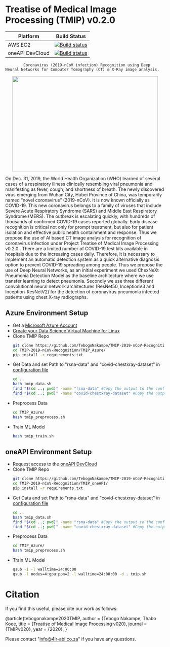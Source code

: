 # Treatise of Medical Image Processing (TMIP) v0.2.0
Platform | Build Status |
-------- | ------------ |
AWS EC2 | [![Build status](https://ci.appveyor.com/api/projects/status/swutsp1bjcc56q64/branch/master?svg=true)](https://ci.appveyor.com/project/ddiakopoulos/hand-tracking-samples/branch/master)
oneAPI DevCloud| [![Build status](https://ci.appveyor.com/api/projects/status/swutsp1bjcc56q64/branch/master?svg=true)](https://ci.appveyor.com/project/ddiakopoulos/hand-tracking-samples/branch/master)

            Coronavirus (2019-nCoV infection) Recognition using Deep Neural Networks for Computer Tomography (CT) & X-Ray image analysis.

<p align="center">
  <img width="460" height="300" src="https://github.com/TebogoNakampe/TMIP-2019-nCoV-Recognition/blob/master/mini_blob.jpeg">
</p>

On Dec. 31, 2019, the World Health Organization (WHO) learned of several cases of a respiratory 
illness clinically resembling viral pneumonia and manifesting as fever, cough, and shortness of 
breath. The newly discovered virus emerging from Wuhan City, Hubei Province of China, was 
temporarily named “novel coronavirus” (2019-nCoV). It is now known officially as COVID-19. 
This new coronavirus belongs to a family of viruses that include Severe Acute Respiratory 
Syndrome (SARS) and Middle East Respiratory Syndrome (MERS). 
The outbreak is escalating quickly, with hundreds of thousands of confirmed COVID-19 cases 
reported globally. Early disease recognition is critical not only for prompt treatment, but also for 
patient isolation and effective public health containment and response. Thus we propose the 
use of AI based CT image analysis for recognition of coronavirus infection under Project 
Treatise of Medical Image Processing v0.2.0.. 
There are a limited number of COVID-19 test kits available in hospitals due to the increasing 
cases daily. Therefore, it is necessary to implement an automatic detection system as a quick 
alternative diagnosis option to prevent COVID-19 spreading among people. Thus we propose 
the use of Deep Neural Networks, as an initial experiment we used ChexNeXt Pneumonia 
Detection Model as the baseline architecture where we use transfer learning to detect 
pneumonia. Secondly we use three different convolutional neural network architectures 
(ResNet50, InceptionV3 and Inception-ResNetV2) for the detection of coronavirus pneumonia 
infected patients using chest X-ray radiographs. 
                

## Azure Environment Setup
* Get a  [Microsoft Azure Account](https://azure.microsoft.com/en-us/)
* [Create your Data Science Virtual Machine for Linux](https://docs.microsoft.com/en-us/azure/machine-learning/data-science-virtual-machine/dsvm-ubuntu-intro)
* Clone TMIP Repo
	```bash
	git clone https://github.com/TebogoNakampe/TMIP-2019-nCoV-Recognition.git
	cd TMIP-2019-nCoV-Recognition/TMIP_Azure/
	pip install -r requirements.txt
	```
* Get Data and set Path to "rsna-data" and "covid-chestxray-dataset" in [configuration file](https://github.com/TebogoNakampe/TMIP-2019-nCoV-Recognition/blob/master/TMIP_Azure/config.yml)
	```bash
	cd ..
	bash tmip_data.sh
	find "$(cd ..; pwd)" -name "rsna-data" #Copy the output to the config.yml
	find "$(cd ..; pwd)" -name "covid-chestxray-dataset" #Copy the output to the config.yml
	
	```
* Preprocess Data
	```bash
	cd TMIP_Azure/
	bash tmip_preprocess.sh
	```
* Train ML Model
	```bash
	bash tmip_train.sh
	```
## oneAPI Environment Setup
* Request access to the  [oneAPI DevCloud ](https://software.intel.com/en-us/devcloud)
* Clone TMIP Repo
	```bash
	git clone https://github.com/TebogoNakampe/TMIP-2019-nCoV-Recognition.git
	cd TMIP-2019-nCoV-Recognition/TMIP_oneAPI/
	pip install -r requirements.txt
	```
* Get Data and set Path to "rsna-data" and "covid-chestxray-dataset" in [configuration file](https://github.com/TebogoNakampe/TMIP-2019-nCoV-Recognition/blob/master/TMIP_Azure/config.yml)
	```bash
	cd ..
	bash tmip_data.sh
	find "$(cd ..; pwd)" -name "rsna-data" #Copy the output to the config.yml
	find "$(cd ..; pwd)" -name "covid-chestxray-dataset" #Copy the output to the config.yml
	
	```
* Preprocess Data
	```bash
	cd TMIP_Azure/
	bash tmip_preprocess.sh
	```
* Train ML Model
	```bash
	qsub -I -l walltime=24:00:00
	qsub -l nodes=4:gpu:ppn=2 -l walltime=24:00:00 -d . tmip.sh
	```
# Citation

If you find this useful, please cite our work as follows:

@article{tebogonakampe2020TMIP,
  author = {Tebogo Nakampe, Thabo Koee,
  title = {Treatise of Medical Image Processing v020},
  journal = {TMIPv020},
  year = {2020},
}

Please contact "info@4ir-abi.co.za" if you have any questions.


